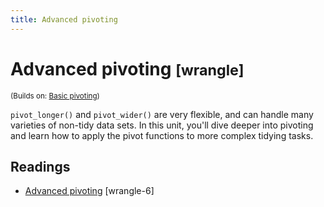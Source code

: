 ```yaml
---
title: Advanced pivoting
---
```


<!-- Generated automatically from pivot-2.yml. Do not edit by hand -->

# Advanced pivoting <small class='wrangle'>[wrangle]</small>
<small>(Builds on: [Basic pivoting](pivot-1.md))</small>

`pivot_longer()` and `pivot_wider()` are very flexible, and can handle many
varieties of non-tidy data sets. In this unit, you'll dive deeper into pivoting
and learn how to apply the pivot functions to more complex tidying tasks.

## Readings

  * [Advanced pivoting](https://dcl-wrangle.stanford.edu/pivot-advanced.html) [wrangle-6]


